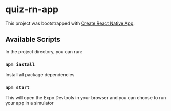 # quiz-rn-app

This project was bootstrapped with [Create React Native App](https://github.com/react-community/create-react-native-app).

## Available Scripts

In the project directory, you can run:

### `npm install`

Install all package dependencies

### `npm start`

This will open the Expo Devtools in your browser and you can choose to run your app in a simulator
